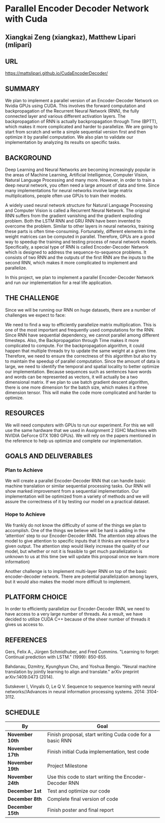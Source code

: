 
# Parallel Encoder Decoder Network with Cuda
## Xiangkai Zeng (xiangkaz), Matthew Lipari (mlipari)

## URL
https://mattslipari.github.io/CudaEncoderDecoder/

## SUMMARY

We plan to implement a parallel version of an Encoder-Decoder Network on Nvidia GPUs using CUDA. This involves the forward computation and backpropagation of the Recurrent Neural Network (RNN), the fully connected layer and various different activation layers. The backpropagation of RNN is actually backpropagation through Time (BPTT), which makes it more complicated and harder to parallelize. We are going to start from scratch and write a simple sequential version first and then optimize it by parallel computation. We also plan to validate our implementation by analyzing its results on specific tasks.

## BACKGROUND

Deep Learning and Neural Networks are becoming increasingly popular in the areas of Machine Learning, Artificial Intelligence, Computer Vision, Natural Language Processing and many more. However, in order to train a deep neural network, you often need a large amount of data and time. Since many implementations for neural networks involve large matrix multiplications, people often use GPUs to train their models. 

A widely used neural network structure for Natural Language Processing and Computer Vision is called a Recurrent Neural Network. The original RNN suffers from the gradient vanishing and the gradient exploding problem. Both the  LSTM RNN and GRU RNN have been invented to overcome the problem. Similar to other layers in neural networks, training these parts is often time-consuming. Fortunately, different elements in the weight matrices can be computed in parallel. Therefore, GPUs are a good way to speedup the training and testing process of neural network models. Specifically, a special type of RNN is called Encoder-Decoder Network which is designed to address the sequence-to-sequence problems. It consists of two RNN and the outputs of the first RNN are the inputs to the second RNN, which makes it more complicated to implement and parallelize.

In this project, we plan to implement a parallel Encoder-Decoder Network and run our implementation for a real life application. 

## THE CHALLENGE

Since we will be running our RNN on huge datasets, there are a number of challenges we expect to face:

We need to find a way to efficiently parallelize matrix multiplication. This is one of the most important and frequently used computations for the RNN.
Since RNN have sequential dependency, we cannot parallel among different timesteps. Also, the Backpropagation through Time makes it more complicated to compute.
For the backpropagation algorithm, it could happen that multiple threads try to update the same weight at a given time. Therefore, we need to ensure the correctness of this algorithm but also try to maintain the speedup of parallel computation.
Since the amount of data is large, we need to identify the temporal and spatial locality to better optimize our implementation.
Because sequences such as sentences have words and words can be represented as vectors, it will actually be a two dimensional matrix. If we plan to use batch gradient descent algorithm, there is one more dimension for the batch size, which makes it a three dimension tensor. This will make the code more complicated and harder to optimize.

## RESOURCES
We will need computers with GPUs to run our experiment. For this we will use the same hardware that we used in Assignment 2 (GHC Machines with NVIDIA GeForce GTX 1080 GPUs). We will rely on the papers mentioned in the reference to help us optimize and complete our implementation.

## GOALS AND DELIVERABLES

### Plan to Achieve
We will create a parallel Encoder-Decoder RNN that can handle basic machine translation or similar sequential processing tasks. Our RNN will show marked improvement from a sequential implementation. Our implementation will be optimized from a variety of methods and we will assure the correctness of it by testing our model on a practical dataset.

### Hope to Achieve
We frankly do not know the difficulty of some of the things we plan to accomplish. One of the things we believe will be hard is adding in the ‘attention’ step to our Encoder-Decoder RNN. The attention step allows the model to give attention to specific inputs that it thinks are relevant for a given output. The attention step would likely increase the quality of our model, but whether or not it is feasible to get much parallelization is unknown to us at this time (we will update this proposal once we learn more information)

Another challenge is to implement multi-layer RNN on top of the basic encoder-decoder network. There are potential parallelization among layers, but it would also makes the model more difficult to implement. 

## PLATFORM CHOICE
In order to efficiently parallelize our Encoder-Decoder RNN, we need to have access to a very large number of threads. As a result, we have decided to utilize CUDA C++ because of the sheer number of threads it gives us access to.

## REFERENCES
Gers, Felix A., Jürgen Schmidhuber, and Fred Cummins. "Learning to forget: Continual prediction with LSTM." (1999): 850-855.

Bahdanau, Dzmitry, Kyunghyun Cho, and Yoshua Bengio. "Neural machine translation by jointly learning to align and translate." arXiv preprint arXiv:1409.0473 (2014).

Sutskever I, Vinyals O, Le Q V. Sequence to sequence learning with neural networks//Advances in neural information processing systems. 2014: 3104-3112.


## SCHEDULE

**By** | **Goal** |
---| ---|
**November 10th** | Finish proposal, start writing Cuda code for a basic RNN  | 
**November 17th** | Finish initial Cuda implementation, test code |
**November 19th** | Project Milestone |
**November 24th** | Use this code to start writing the Encoder-Decoder RNN |
**December 1st** | Test and optimize our code |
**December 8th**  | Complete final version of code | 
**December 15th** | Finish poster and final report |
